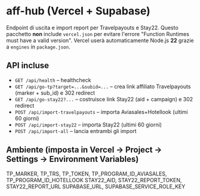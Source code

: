 # aff-hub (Vercel + Supabase)
Endpoint di uscita e import report per Travelpayouts e Stay22.
Questo pacchetto **non** include `vercel.json` per evitare l'errore "Function Runtimes must have a valid version".
Vercel userà automaticamente Node.js **22** grazie a `engines` in `package.json`.

## API incluse
- `GET /api/health` – healthcheck
- `GET /api/go-tp?target=...&subid=...` – crea link affiliato Travelpayouts (marker + sub_id) e 302 redirect
- `GET /api/go-stay22?...` – costruisce link Stay22 (aid + campaign) e 302 redirect
- `POST /api/import-travelpayouts` – importa Aviasales+Hotellook (ultimi 60 giorni)
- `POST /api/import-stay22` – importa Stay22 (ultimi 60 giorni)
- `POST /api/import-all` – lancia entrambi gli import

## Ambiente (imposta in Vercel → Project → Settings → Environment Variables)
TP_MARKER, TP_TRS, TP_TOKEN, TP_PROGRAM_ID_AVIASALES, TP_PROGRAM_ID_HOTELLOOK
STAY22_AID, STAY22_REPORT_TOKEN, STAY22_REPORT_URL
SUPABASE_URL, SUPABASE_SERVICE_ROLE_KEY
